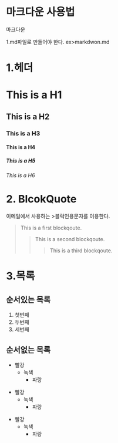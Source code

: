 # 마크다운 사용법
마크다운

1.md파일로 만들어야 한다. ex>markdwon.md

# 1.헤더

# This is a H1
## This is a H2
### This is a H3
#### This is a H4
##### This is a H5
###### This is a H6

# 2. BlcokQuote
이메일에서 사용하는 >블럭인용문자를 이용한다.

> This is a first blockqoute.
>	> This is a second blockqoute.
>	>	> This is a third blockqoute.

# 3.목록
## 순서있는 목록
1. 첫번째
2. 두번째
3. 세번째

## 순서없는 목록
* 빨강
	* 녹색
		* 파랑

+ 빨강
	+ 녹색
		+ 파랑

- 빨강
	- 녹색
		- 파랑


	

